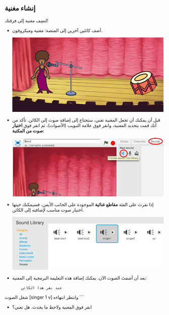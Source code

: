 ## إنشاء مغنية

لنضِف مغنية إلى فرقتك!

+ أضف كائنَين آخرين إلى المنصة: مغنية وميكروفون.

	![screenshot](images/band-singer-mic.png)

+ قبل أن يمكنك أن تجعل المغنية تغني، ستحتاج إلى إضافة صوت إلى الكائن. تأكد من أنك قمت بتحديد المغنية، وانقر فوق علامة التبويب (الأصوات)، ثم انقر فوق **اختيار صوت من المكتبة**:

	![screenshot](images/band-import-sound.png)

+ إذا نقرتَ على الفئة **مقاطع غنائية** الموجودة على الجانب الأيمن، فسيمكنك حينها اختيار صوت مناسب لإضافته إلى الكائن.

	![screenshot](images/band-choose-sound.png)

+ بعد أن أضفتَ الصوت الآن، يمكنك إضافة هذه التعليمة البرمجية إلى المغنية:

	```blocks
		عند نقر هذا الكائن
شغل الصوت [singer 1 v] وانتظر انتهاءه
	```

+ انقر فوق المغنية ولاحظ ما يحدث. هل تغني؟
